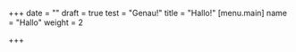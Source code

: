 +++
date = ""
draft = true
test = "Genau!"
title = "Hallo!"
[menu.main]
name = "Hallo"
weight = 2

+++
